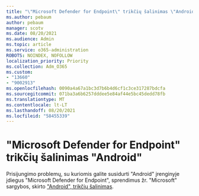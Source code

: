 ```yaml
---
title: "\"Microsoft Defender for Endpoint\" trikčių šalinimas \"Android\""
ms.author: pebaum
author: pebaum
manager: scotv
ms.date: 08/20/2021
ms.audience: Admin
ms.topic: article
ms.service: o365-administration
ROBOTS: NOINDEX, NOFOLLOW
localization_priority: Priority
ms.collection: Adm_O365
ms.custom:
- "13660"
- "9002913"
ms.openlocfilehash: 0090a4a67a1bc3d7b6b4d6cf1c3ce317287bdcfa
ms.sourcegitcommit: 071ba3a6b6257dddee5e84af44e5bc45dedd78fb
ms.translationtype: MT
ms.contentlocale: lt-LT
ms.lasthandoff: 08/20/2021
ms.locfileid: "58455339"
---
```

# <a name="troubleshooting-issues-on-microsoft-defender-for-endpoint-on-android"></a>"Microsoft Defender for Endpoint" trikčių šalinimas "Android"

Prisijungimo problemų, su kuriomis galite susidurti "Android" įrenginyje įdiegus "Microsoft Defender for Endpoint", sprendimus žr. "Microsoft" sargybos, skirto ["Android", trikčių šalinimas](https://docs.microsoft.com/microsoft-365/security/defender-endpoint/android-support-signin).

